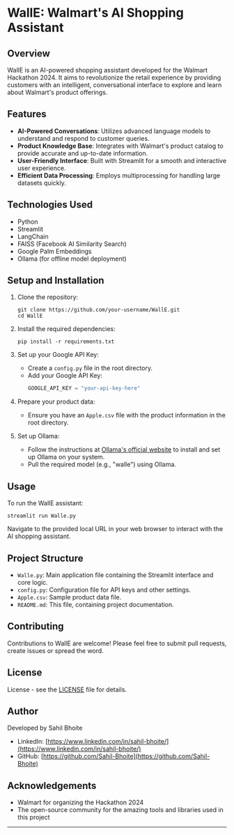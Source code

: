 # WallE: Walmart's AI Shopping Assistant

## Overview

WallE is an AI-powered shopping assistant developed for the Walmart Hackathon 2024. It aims to revolutionize the retail experience by providing customers with an intelligent, conversational interface to explore and learn about Walmart's product offerings.

## Features

- **AI-Powered Conversations**: Utilizes advanced language models to understand and respond to customer queries.
- **Product Knowledge Base**: Integrates with Walmart's product catalog to provide accurate and up-to-date information.
- **User-Friendly Interface**: Built with Streamlit for a smooth and interactive user experience.
- **Efficient Data Processing**: Employs multiprocessing for handling large datasets quickly.

## Technologies Used

- Python
- Streamlit
- LangChain
- FAISS (Facebook AI Similarity Search)
- Google Palm Embeddings
- Ollama (for offline model deployment)

## Setup and Installation

1. Clone the repository:
   ```
   git clone https://github.com/your-username/WallE.git
   cd WallE
   ```

2. Install the required dependencies:
   ```
   pip install -r requirements.txt
   ```

3. Set up your Google API Key:
   - Create a `config.py` file in the root directory.
   - Add your Google API Key:
     ```python
     GOOGLE_API_KEY = "your-api-key-here"
     ```

4. Prepare your product data:
   - Ensure you have an `Apple.csv` file with the product information in the root directory.

5. Set up Ollama:
   - Follow the instructions at [Ollama's official website](https://ollama.ai/) to install and set up Ollama on your system.
   - Pull the required model (e.g., "walle") using Ollama.

## Usage

To run the WallE assistant:

```
streamlit run Walle.py
```

Navigate to the provided local URL in your web browser to interact with the AI shopping assistant.

## Project Structure

- `Walle.py`: Main application file containing the Streamlit interface and core logic.
- `config.py`: Configuration file for API keys and other settings.
- `Apple.csv`: Sample product data file.
- `README.md`: This file, containing project documentation.

## Contributing

Contributions to WallE are welcome! Please feel free to submit pull requests, create issues or spread the word.

## License

License - see the [LICENSE](https://github.com/Sahil-Bhoite/WallE/blob/main/LICENSE) file for details.

## Author

Developed by Sahil Bhoite
- LinkedIn: [https://www.linkedin.com/in/sahil-bhoite/](https://www.linkedin.com/in/sahil-bhoite/)
- GitHub: [https://github.com/Sahil-Bhoite](https://github.com/Sahil-Bhoite)

## Acknowledgements

- Walmart for organizing the Hackathon 2024
- The open-source community for the amazing tools and libraries used in this project

---



